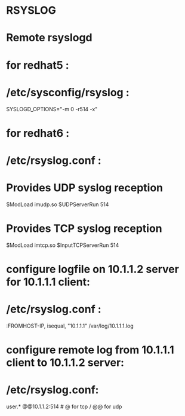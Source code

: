 RSYSLOG
=======

# Remote rsyslogd
# for redhat5 :

# /etc/sysconfig/rsyslog :
 SYSLOGD_OPTIONS="-m 0 -r514 -x"

# for redhat6 :

# /etc/rsyslog.conf :
# Provides UDP syslog reception
$ModLoad imudp.so
$UDPServerRun 514

# Provides TCP syslog reception
$ModLoad imtcp.so
$InputTCPServerRun 514

# configure logfile on 10.1.1.2 server for 10.1.1.1 client:

# /etc/rsyslog.conf :
:FROMHOST-IP, isequal, "10.1.1.1"           /var/log/10.1.1.1.log

# configure remote log from 10.1.1.1 client to 10.1.1.2 server:

# /etc/rsyslog.conf:
user.*          @@10.1.1.2:514 # @ for tcp / @@ for udp
